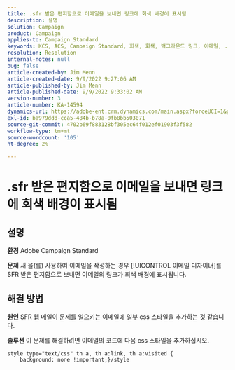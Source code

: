 ```yaml
---
title: .sfr 받은 편지함으로 이메일을 보내면 링크에 회색 배경이 표시됨
description: 설명
solution: Campaign
product: Campaign
applies-to: Campaign Standard
keywords: KCS, ACS, Campaign Standard, 회색, 회색, 백그라운드 링크, 이메일, .sfr 받은 편지함, 이메일 디자이너
resolution: Resolution
internal-notes: null
bug: false
article-created-by: Jim Menn
article-created-date: 9/9/2022 9:27:06 AM
article-published-by: Jim Menn
article-published-date: 9/9/2022 9:33:02 AM
version-number: 3
article-number: KA-14594
dynamics-url: https://adobe-ent.crm.dynamics.com/main.aspx?forceUCI=1&pagetype=entityrecord&etn=knowledgearticle&id=ad383a90-2130-ed11-9db1-0022480866ad
exl-id: ba979ddd-cca5-484b-b78a-0fb8bb503071
source-git-commit: 4702b69f883128bf305ec64f012ef01903f3f582
workflow-type: tm+mt
source-wordcount: '105'
ht-degree: 2%

---
```


# .sfr 받은 편지함으로 이메일을 보내면 링크에 회색 배경이 표시됨

## 설명


<b>환경</b>
Adobe Campaign Standard

<b>문제</b>
새 을(를) 사용하여 이메일을 작성하는 경우 [!UICONTROL 이메일 디자이너]를 SFR 받은 편지함으로 보내면 이메일의 링크가 회색 배경에 표시됩니다.


## 해결 방법


<b>원인</b>
SFR 웹 메일이 문제를 일으키는 이메일에 일부 css 스타일을 추가하는 것 같습니다.

<b>솔루션</b>
이 문제를 해결하려면 이메일의 코드에 다음 css 스타일을 추가하십시오.


```
style type="text/css" th a, th a:link, th a:visited {
    background: none !important;}/style
```
